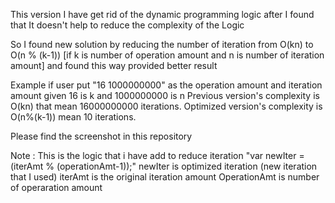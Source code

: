 This version I have get rid of the dynamic programming logic after I found that It doesn't help to reduce the complexity of the Logic

So I found new solution by reducing the number of iteration from O(kn) to O(n % (k-1)) [if k is number of operation amount and n is number of iteration amount] and found this way provided better result


Example if user put "16 1000000000" as the operation amount and iteration amount
given 16 is k and 1000000000 is n
Previous version's complexity is O(kn) that mean 16000000000 iterations.
Optimized version's complexity is O(n%(k-1)) mean 10 iterations.

Please find the screenshot in this repository

Note : This is the logic that i have add to reduce iteration 
       "var newIter = (iterAmt % (operationAmt-1));"
       newIter is optimized iteration (new iteration that I used)
       iterAmt is the original iteration amount
       OperationAmt is number of operaration amount
